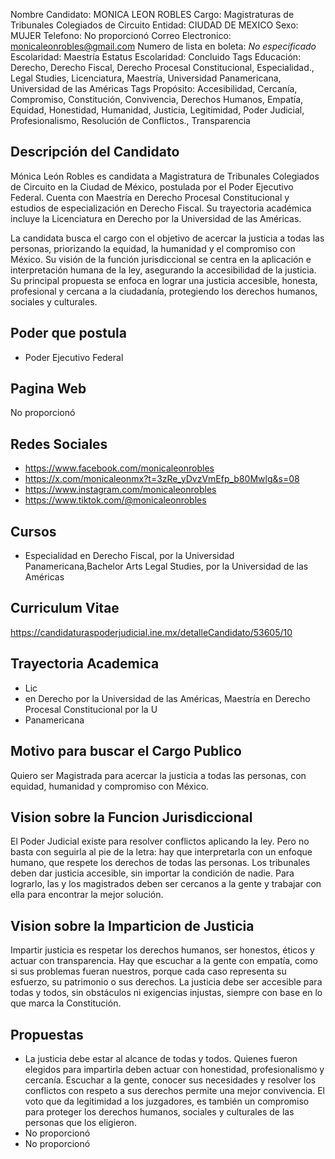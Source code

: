 Nombre Candidato: MONICA LEON ROBLES
Cargo: Magistraturas de Tribunales Colegiados de Circuito
Entidad: CIUDAD DE MEXICO
Sexo: MUJER
Telefono: No proporcionó
Correo Electronico: monicaleonrobles@gmail.com
Numero de lista en boleta: *No especificado*
Escolaridad: Maestría
Estatus Escolaridad: Concluido
Tags Educación: Derecho, Derecho Fiscal, Derecho Procesal Constitucional, Especialidad., Legal Studies, Licenciatura, Maestría, Universidad Panamericana, Universidad de las Américas
Tags Propósito: Accesibilidad, Cercanía, Compromiso, Constitución, Convivencia, Derechos Humanos, Empatía, Equidad, Honestidad, Humanidad, Justicia, Legitimidad, Poder Judicial, Profesionalismo, Resolución de Conflictos., Transparencia


## Descripción del Candidato 

Mónica León Robles es candidata a Magistratura de Tribunales Colegiados de Circuito en la Ciudad de México, postulada por el Poder Ejecutivo Federal. Cuenta con Maestría en Derecho Procesal Constitucional y estudios de especialización en Derecho Fiscal. Su trayectoria académica incluye la Licenciatura en Derecho por la Universidad de las Américas.

La candidata busca el cargo con el objetivo de acercar la justicia a todas las personas, priorizando la equidad, la humanidad y el compromiso con México. Su visión de la función jurisdiccional se centra en la aplicación e interpretación humana de la ley, asegurando la accesibilidad de la justicia. Su principal propuesta se enfoca en lograr una justicia accesible, honesta, profesional y cercana a la ciudadanía, protegiendo los derechos humanos, sociales y culturales.


## Poder que postula

- Poder Ejecutivo Federal


## Pagina Web

No proporcionó


## Redes Sociales

- https://www.facebook.com/monicaleonrobles
- https://x.com/monicaleonmx?t=3zRe_yDvzVmEfp_b80Mwlg&s=08
- https://www.instagram.com/monicaleonrobles
- https://www.tiktok.com/@monicaleonrobles


## Cursos

- Especialidad en Derecho Fiscal, por la Universidad Panamericana,Bachelor  Arts  Legal Studies, por la Universidad de las Américas


## Curriculum Vitae

https://candidaturaspoderjudicial.ine.mx/detalleCandidato/53605/10


## Trayectoria Academica

- Lic
- en Derecho por la Universidad de las Américas, Maestría en Derecho Procesal Constitucional por la U
- Panamericana


## Motivo para buscar el Cargo Publico

Quiero ser Magistrada para acercar la justicia a todas las personas, con equidad, humanidad y compromiso con México.


## Vision sobre la Funcion Jurisdiccional

El Poder Judicial existe para resolver conflictos aplicando la ley. Pero no basta con seguirla al pie de la letra: hay que interpretarla con un enfoque humano, que respete los derechos de todas las personas. Los tribunales deben dar justicia accesible, sin importar la condición de nadie. Para lograrlo, las y los magistrados deben ser cercanos a la gente y trabajar con ella para encontrar la mejor solución.


## Vision sobre la Imparticion de Justicia

Impartir justicia es respetar los derechos humanos, ser honestos, éticos y actuar con transparencia. Hay que escuchar a la gente con empatía, como si sus problemas fueran nuestros, porque cada caso representa su esfuerzo, su patrimonio o sus derechos. La justicia debe ser accesible para todas y todos, sin obstáculos ni exigencias injustas, siempre con base en lo que marca la Constitución.


## Propuestas

- La justicia debe estar al alcance de todas y todos. Quienes fueron elegidos para impartirla deben actuar con honestidad, profesionalismo y cercanía. Escuchar a la gente, conocer sus necesidades y resolver los conflictos con respeto a sus derechos permite una mejor convivencia. El voto que da legitimidad a los juzgadores, es también un compromiso para proteger los derechos humanos, sociales y culturales de las personas que los eligieron.
- No proporcionó
- No proporcionó

